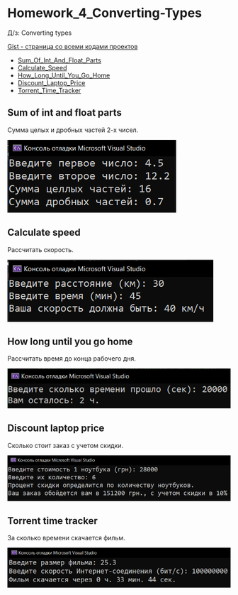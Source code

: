 # Homework_4_Converting-Types
Д/з: Converting types

<a href="https://gist.github.com/SlavikArt/5feab4d43a03c079d5bfb4b58478b69f">Gist - страница со всеми кодами проектов</a>

* [Sum_Of_Int_And_Float_Parts](Sum_Of_Int_And_Float_Parts)
* [Calculate_Speed](Calculate_Speed)
* [How_Long_Until_You_Go_Home](How_Long_Until_You_Go_Home)
* [Discount_Laptop_Price](Discount_Laptop_Price)
* [Torrent_Time_Tracker](Torrent_Time_Tracker)

<p align="center">
  <h2>Sum of int and float parts</h2>
  <p>Сумма целых и дробных частей 2-х чисел.</p>
  <img src="images/Sum_Of_Int_And_Float_Parts.png">
  <h2>Calculate speed</h2>
  <p>Рассчитать скорость.</p>
  <img src="images/Calculate_Speed.png">
  <h2>How long until you go home</h2>
  <p>Рассчитать время до конца рабочего дня.</p>
  <img src="images/How_Long_Until_You_Go_Home.png">
  <h2>Discount laptop price</h2>
  <p>Сколько стоит заказ с учетом скидки.</p>
  <img src="images/Discount_Laptop_Price.png">
  <h2>Torrent time tracker</h2>
  <p>За сколько времени скачается фильм.</p>
  <img src="images/Torrent_Time_Tracker.png">
</p>
